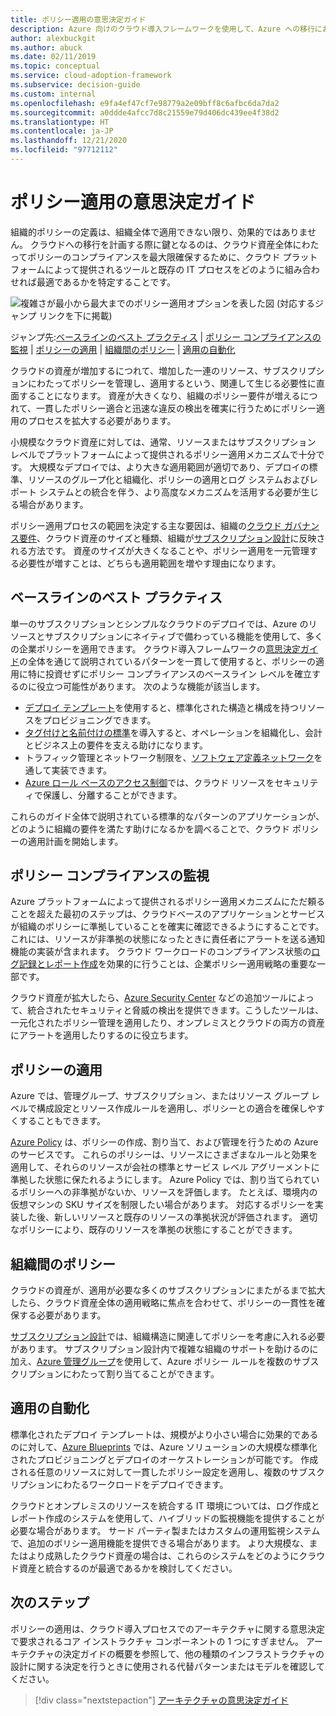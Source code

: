 ```yaml
---
title: ポリシー適用の意思決定ガイド
description: Azure 向けのクラウド導入フレームワークを使用して、Azure への移行におけるコア設計の優先度としての、ポリシー適用のサブスクリプションについて説明します。
author: alexbuckgit
ms.author: abuck
ms.date: 02/11/2019
ms.topic: conceptual
ms.service: cloud-adoption-framework
ms.subservice: decision-guide
ms.custom: internal
ms.openlocfilehash: e9fa4ef47cf7e98779a2e09bff8c6afbc6da7da2
ms.sourcegitcommit: a0ddde4afcc7d8c21559e79d406dc439ee4f38d2
ms.translationtype: HT
ms.contentlocale: ja-JP
ms.lasthandoff: 12/21/2020
ms.locfileid: "97712112"
---
```

# <a name="policy-enforcement-decision-guide"></a>ポリシー適用の意思決定ガイド

組織的ポリシーの定義は、組織全体で適用できない限り、効果的ではありません。 クラウドへの移行を計画する際に鍵となるのは、クラウド資産全体にわたってポリシーのコンプライアンスを最大限確保するために、クラウド プラットフォームによって提供されるツールと既存の IT プロセスをどのように組み合わせれば最適であるかを特定することです。

![複雑さが最小から最大までのポリシー適用オプションを表した図 (対応するジャンプ リンクを下に掲載)](../../_images/decision-guides/decision-guide-policy-enforcement.png)

ジャンプ先:[ベースラインのベスト プラクティス](#baseline-best-practices) | [ポリシー コンプライアンスの監視](#policy-compliance-monitoring) | [ポリシーの適用](#policy-enforcement) | [組織間のポリシー](#cross-organization-policy) | [適用の自動化](#automated-enforcement)

クラウドの資産が増加するにつれて、増加した一連のリソース、サブスクリプションにわたってポリシーを管理し、適用するという、関連して生じる必要性に直面することになります。 資産が大きくなり、組織のポリシー要件が増えるにつれて、一貫したポリシー適合と迅速な違反の検出を確実に行うためにポリシー適用のプロセスを拡大する必要があります。

小規模なクラウド資産に対しては、通常、リソースまたはサブスクリプション レベルでプラットフォームによって提供されるポリシー適用メカニズムで十分です。 大規模なデプロイでは、より大きな適用範囲が適切であり、デプロイの標準、リソースのグループ化と組織化、ポリシーの適用とログ システムおよびレポート システムとの統合を伴う、より高度なメカニズムを活用する必要が生じる場合があります。

ポリシー適用プロセスの範囲を決定する主な要因は、組織の[クラウド ガバナンス要件](../../govern/index.md)、クラウド資産のサイズと種類、組織が[サブスクリプション設計](../subscriptions/index.md)に反映される方法です。 資産のサイズが大きくなることや、ポリシー適用を一元管理する必要性が増すことは、どちらも適用範囲を増やす理由になります。

## <a name="baseline-best-practices"></a>ベースラインのベスト プラクティス

単一のサブスクリプションとシンプルなクラウドのデプロイでは、Azure のリソースとサブスクリプションにネイティブで備わっている機能を使用して、多くの企業ポリシーを適用できます。 クラウド導入フレームワークの[意思決定ガイド](../index.md)の全体を通じて説明されているパターンを一貫して使用すると、ポリシーの適用に特に投資せずにポリシー コンプライアンスのベースライン レベルを確立するのに役立つ可能性があります。 次のような機能が該当します。

- [デプロイ テンプレート](../resource-consistency/index.md)を使用すると、標準化された構造と構成を持つリソースをプロビジョニングできます。
- [タグ付けと名前付けの標準](../resource-tagging/index.md)を導入すると、オペレーションを組織化し、会計とビジネス上の要件を支える助けになります。
- トラフィック管理とネットワーク制限を、[ソフトウェア定義ネットワーク](../software-defined-network/index.md)を通して実装できます。
- [Azure ロール ベースのアクセス制御](../identity/index.md)では、クラウド リソースをセキュリティで保護し、分離することができます。

これらのガイド全体で説明されている標準的なパターンのアプリケーションが、どのように組織の要件を満たす助けになるかを調べることで、クラウド ポリシーの適用計画を開始します。

## <a name="policy-compliance-monitoring"></a>ポリシー コンプライアンスの監視

Azure プラットフォームによって提供されるポリシー適用メカニズムにただ頼ることを超えた最初のステップは、クラウドベースのアプリケーションとサービスが組織のポリシーに準拠していることを確実に確認できるようにすることです。 これには、リソースが非準拠の状態になったときに責任者にアラートを送る通知機能の実装が含まれます。 クラウド ワークロードのコンプライアンス状態の[ログ記録とレポート作成](../logging-and-reporting/index.md)を効果的に行うことは、企業ポリシー適用戦略の重要な一部です。

クラウド資産が拡大したら、[Azure Security Center](/azure/security-center) などの追加ツールによって、統合されたセキュリティと脅威の検出を提供できます。こうしたツールは、一元化されたポリシー管理を適用したり、オンプレミスとクラウドの両方の資産にアラートを適用したりするのに役立ちます。

## <a name="policy-enforcement"></a>ポリシーの適用

Azure では、管理グループ、サブスクリプション、またはリソース グループ レベルで構成設定とリソース作成ルールを適用し、ポリシーとの適合を確保しやすくすることもできます。

[Azure Policy](/azure/governance/policy/overview) は、ポリシーの作成、割り当て、および管理を行うための Azure のサービスです。 これらのポリシーは、リソースにさまざまなルールと効果を適用して、それらのリソースが会社の標準とサービス レベル アグリーメントに準拠した状態に保たれるようにします。 Azure Policy では、割り当てられているポリシーへの非準拠がないか、リソースを評価します。 たとえば、環境内の仮想マシンの SKU サイズを制限したい場合があります。 対応するポリシーを実装した後、新しいリソースと既存のリソースの準拠状況が評価されます。 適切なポリシーにより、既存のリソースを準拠の状態にすることができます。

## <a name="cross-organization-policy"></a>組織間のポリシー

クラウドの資産が、適用が必要な多くのサブスクリプションにまたがるまで拡大したら、クラウド資産全体の適用戦略に焦点を合わせて、ポリシーの一貫性を確保する必要があります。

[サブスクリプション設計](../subscriptions/index.md)では、組織構造に関連してポリシーを考慮に入れる必要があります。 サブスクリプション設計内で複雑な組織のサポートを助けるのに加え、[Azure 管理グループ](../../ready/azure-best-practices/organize-subscriptions.md)を使用して、Azure ポリシー ルールを複数のサブスクリプションにわたって割り当てることができます。

## <a name="automated-enforcement"></a>適用の自動化

標準化されたデプロイ テンプレートは、規模がより小さい場合に効果的であるのに対して、[Azure Blueprints](/azure/governance/blueprints/overview) では、Azure ソリューションの大規模な標準化されたプロビジョニングとデプロイのオーケストレーションが可能です。 作成される任意のリソースに対して一貫したポリシー設定を適用し、複数のサブスクリプションにわたるワークロードをデプロイできます。

クラウドとオンプレミスのリソースを統合する IT 環境については、ログ作成とレポート作成のシステムを使用して、ハイブリッドの監視機能を提供することが必要な場合があります。 サード パーティ製またはカスタムの運用監視システムで、追加のポリシー適用機能を提供できる場合があります。 より大規模な、またはより成熟したクラウド資産の場合は、これらのシステムをどのようにクラウド資産と統合するのが最適であるかを検討してください。

## <a name="next-steps"></a>次のステップ

ポリシーの適用は、クラウド導入プロセスでのアーキテクチャに関する意思決定で要求されるコア インストラクチャ コンポーネントの 1 つにすぎません。 アーキテクチャの決定ガイドの概要を参照して、他の種類のインフラストラクチャの設計に関する決定を行うときに使用される代替パターンまたはモデルを確認してください。

> [!div class="nextstepaction"]
> [アーキテクチャの意思決定ガイド](../index.md)
